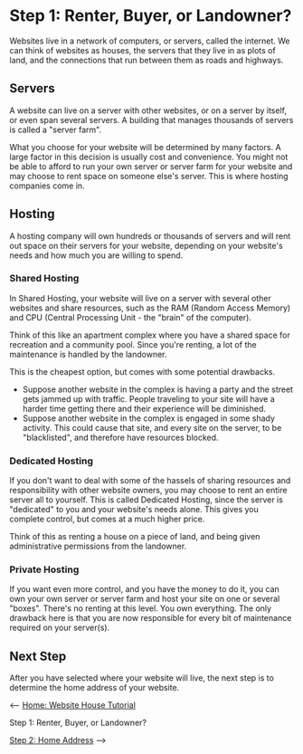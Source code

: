# Step 1: Renter, Buyer, or Landowner?

Websites live in a network of computers, or servers, called the internet. We can think of websites as houses, the servers that they live in as plots of land, and the connections that run between them as roads and highways.

## Servers
A website can live on a server with other websites, or on a server by itself, or even span several servers. A building that manages thousands of servers is called a "server farm".

What you choose for your website will be determined by many factors. A large factor in this decision is usually cost and convenience. You might not be able to afford to run your own server or server farm for your website and may choose to rent space on someone else's server. This is where hosting companies come in.

## Hosting
A hosting company will own hundreds or thousands of servers and will rent out space on their servers for your website, depending on your website's needs and how much you are willing to spend.

### Shared Hosting
In Shared Hosting, your website will live on a server with several other websites and share resources, such as the RAM (Random Access Memory) and CPU (Central Processing Unit - the "brain" of the computer).

Think of this like an apartment complex where you have a shared space for recreation and a community pool. Since you're renting, a lot of the maintenance is handled by the landowner.

This is the cheapest option, but comes with some potential drawbacks. 
- Suppose another website in the complex is having a party and the street gets jammed up with traffic. People traveling to your site will have a harder time getting there and their experience will be diminished. 
- Suppose another website in the complex is engaged in some shady activity. This could cause that site, and every site on the server, to be "blacklisted", and therefore have resources blocked.

### Dedicated Hosting
If you don't want to deal with some of the hassels of sharing resources and responsibility with other website owners, you may choose to rent an entire server all to yourself. This is called Dedicated Hosting, since the server is "dedicated" to you and your website's needs alone. This gives you complete control, but comes at a much higher price.

Think of this as renting a house on a piece of land, and being given administrative permissions from the landowner.

### Private Hosting
If you want even more control, and you have the money to do it, you can own your own server or server farm and host your site on one or several "boxes". There's no renting at this level. You own everything. The only drawback here is that you are now responsible for every bit of maintenance required on your server(s).

## Next Step
After you have selected where your website will live, the next step is to determine the home address of your website.

<-- [Home: Website House Tutorial](../)  

Step 1: Renter, Buyer, or Landowner?  

[Step 2: Home Address](../domain/) -->  
